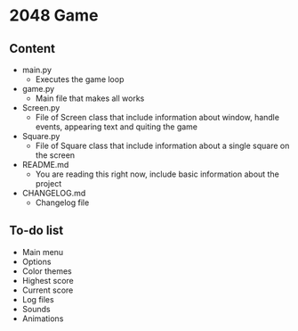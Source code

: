 # 2048 Game

## Content
- main.py
  - Executes the game loop
- game.py
  - Main file that makes all works
- Screen.py
  - File of Screen class that include information about window, handle events, appearing text and quiting the game
- Square.py
  - File of Square class that include information about a single square on the screen
- README.md
  - You are reading this right now, include basic information about the project
- CHANGELOG.md
  - Changelog file

## To-do list
- Main menu
- Options
- Color themes
- Highest score
- Current score
- Log files
- Sounds
- Animations
